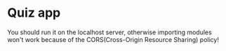# Quiz app
You should run it on the localhost server, otherwise importing modules won't work because of the CORS(Cross-Origin Resource Sharing) policy!
